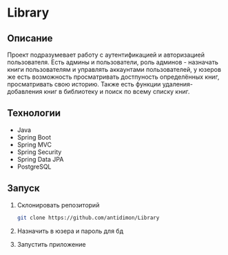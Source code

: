 # Library

## Описание

Проект подразумевает работу с аутентификацией и авторизацией пользователя. Есть админы и пользователи, роль админов - назначать
книги пользователям и управлять аккаунтами пользователей, у юзеров же есть возможность просматривать достпуность определённых книг,
просматривать свою историю. Также есть функции удаления-добавления книг в библиотеку и поиск по всему списку книг.

## Технологии

* Java
* Spring Boot
* Spring MVC
* Spring Security
* Spring Data JPA
* PostgreSQL

## Запуск

1. Склонировать репозиторий

    ```bash
    git clone https://github.com/antidimon/Library
    ```

2. Назначить в юзера и пароль для бд 

3. Запустить приложение